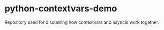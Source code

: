 # python-contextvars-demo
Repository used for discussing how contextvars and asyncio work together.
